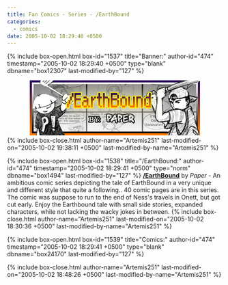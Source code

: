 ```yaml
---
title: Fan Comics - Series - /EarthBound
categories:
  - comics
date: 2005-10-02 18:29:40 +0500
---
```

{% include box-open.html box-id="1537" title="Banner:" author-id="474" timestamp="2005-10-02 18:29:40 +0500" type="blank" dbname="box12307" last-modified-by="127" %}
<center><img src="/comics/series/ebcomic/ebcomicbanner.jpg"></img></center>
{% include box-close.html author-name="Artemis251" last-modified-on="2005-10-02 19:38:11 +0500" last-modified-by-name="Artemis251" %}

{% include box-open.html box-id="1538" title="/EarthBound:" author-id="474" timestamp="2005-10-02 18:29:41 +0500" type="norm" dbname="box1494" last-modified-by="127" %}
<b><u>/EarthBound</u></b> by <i>Paper</i> - An ambitious comic series depicting the tale of EarthBound in a very unique and different style that quite a following.. 40 comic pages are in this series. The comic was suppose to run to the end of Ness's travels in Onett, but got cut early. Enjoy the Earthbound tale with small side stories, expanded characters, while not lacking the wacky jokes in between.
{% include box-close.html author-name="Artemis251" last-modified-on="2005-10-02 18:30:36 +0500" last-modified-by-name="Artemis251" %}

{% include box-open.html box-id="1539" title="Comics:" author-id="474" timestamp="2005-10-02 18:29:41 +0500" type="blank" dbname="box24170" last-modified-by="127" %}
<center><navigator search="`Content` LIKE '/EarthBound%'" display="no" quantity="50" section="title" /><displaytor mode="twocolumnlist" /></center>
{% include box-close.html author-name="Artemis251" last-modified-on="2005-10-02 18:48:26 +0500" last-modified-by-name="Artemis251" %}
